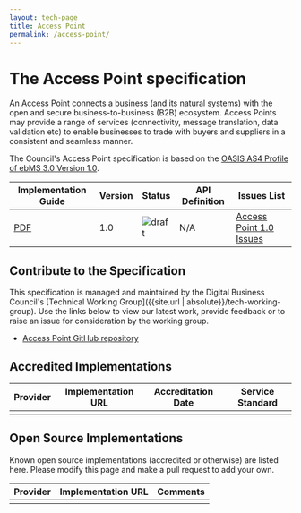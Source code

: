 ```yaml
---
layout: tech-page
title: Access Point
permalink: /access-point/
---
```


# The Access Point specification

An Access Point connects a business (and its natural systems) with the open and secure business-to-business (B2B) ecosystem. Access Points may provide a range of services (connectivity, message translation, data validation etc) to enable businesses to trade with buyers and suppliers in a consistent and seamless manner.  

The Council's Access Point specification is based on the [OASIS AS4 Profile of ebMS 3.0 Version 1.0](http://docs.oasis-open.org/ebxml-msg/ebms/v3.0/profiles/AS4-profile/v1.0/AS4-profile-v1.0.html).


| Implementation Guide | Version | Status | API Definition | Issues List |
| ----------------- | ------  | ------ | -------------- |  ---------- |
| [PDF](https://softwaredevelopers.ato.gov.au/sites/default/files/resource-attachments/The_Trans-Tasman_e-Invoicing_Access_Point_Implementation_Guide.pdf)| 1.0 | ![draft](http://rfc.unprotocols.org/spec:2/COSS/draft.svg)  | N/A |  [Access Point 1.0 Issues](https://github.com/Digital-Business-Council/access-point/issues)  |

## Contribute to the Specification

This specification is managed and maintained by the Digital Business Council's [Technical Working Group]({{site.url | absolute}}/tech-working-group).  Use the links below to view our latest work, provide feedback or to raise an issue for consideration by the working group.

* [Access Point GitHub repository](https://github.com/Digital-Business-Council/access-point)

## Accredited Implementations

|Provider|Implementation URL|Accreditation Date| Service Standard |
|--------|------------------|--------|---|
| | | | |


## Open Source Implementations

Known open source implementations (accredited or otherwise) are listed here.  Please modify this page and make a pull request to add your own.

|Provider|Implementation URL|Comments|
|--------|------------------|--------|
|  |  |  |

